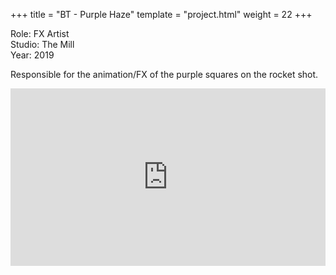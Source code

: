 +++
title = "BT - Purple Haze"
template = "project.html"
weight = 22
+++

Role: FX Artist  
Studio: The Mill  
Year: 2019  

Responsible for the animation/FX of the purple squares on the rocket shot.

<div style="padding:56.25% 0 0 0;position:relative;"><iframe src="https://player.vimeo.com/video/994623083?h=17f7f85539&amp;badge=0&amp;autopause=0&amp;player_id=0&amp;app_id=58479" frameborder="0" allow="autoplay; fullscreen; picture-in-picture; clipboard-write" style="position:absolute;top:0;left:0;width:100%;height:100%;" title="bt_haze1"></iframe></div><script src="https://player.vimeo.com/api/player.js"></script>
